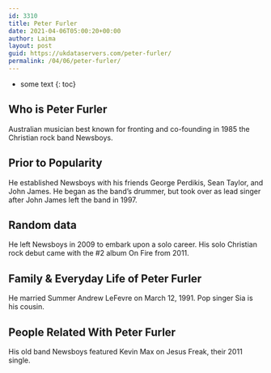 ```yaml
---
id: 3310
title: Peter Furler
date: 2021-04-06T05:00:20+00:00
author: Laima
layout: post
guid: https://ukdataservers.com/peter-furler/
permalink: /04/06/peter-furler/
---
```


* some text
{: toc}


## Who is Peter Furler
                  
                  
                  
Australian musician best known for fronting and co-founding in 1985 the Christian rock band Newsboys.
                  
              
            
              
            
                
                
                
## Prior to Popularity
                  
                  
                  
He established Newsboys with his friends George Perdikis, Sean Taylor, and John James. He began as the band&#8217;s drummer, but took over as lead singer after John James left the band in 1997.
                  
              
            
              
            
                
                
                
## Random data
                  
                  
                  
He left Newsboys in 2009 to embark upon a solo career. His solo Christian rock debut came with the #2 album On Fire from 2011.
                  
              
            
              
            
                
                
                
## Family & Everyday Life of Peter Furler
                  
                  
                  
He married Summer Andrew LeFevre on March 12, 1991. Pop singer Sia is his cousin.
                  
              
            
              
            
                
                
                
## People Related With Peter Furler
                  
                  
                  
His old band Newsboys featured Kevin Max on Jesus Freak, their 2011 single.
                  
              
            
              
            
                
              
            
              
              
            
            
              
            
          
          
          